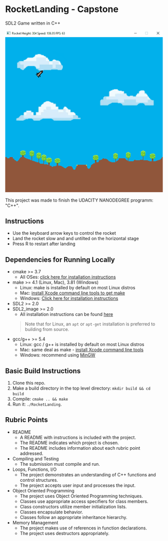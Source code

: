 # RocketLanding - Capstone
SDL2 Game written in C++

<img src="RocketLanding.gif"/>

This project was made to finish the UDACITY NANODEGREE programm: "C++".

## Instructions
* Use the keyboard arrow keys to control the rocket
* Land the rocket slow and and untilted on the horizontal stage
* Press R to restart after landing

## Dependencies for Running Locally
* cmake >= 3.7
  * All OSes: [click here for installation instructions](https://cmake.org/install/)
* make >= 4.1 (Linux, Mac), 3.81 (Windows)
  * Linux: make is installed by default on most Linux distros
  * Mac: [install Xcode command line tools to get make](https://developer.apple.com/xcode/features/)
  * Windows: [Click here for installation instructions](http://gnuwin32.sourceforge.net/packages/make.htm)
* SDL2       >= 2.0
* SDL2_image >= 2.0
  * All installation instructions can be found [here](https://wiki.libsdl.org/Installation)
  >Note that for Linux, an `apt` or `apt-get` installation is preferred to building from source. 
* gcc/g++ >= 5.4
  * Linux: gcc / g++ is installed by default on most Linux distros
  * Mac: same deal as make - [install Xcode command line tools](https://developer.apple.com/xcode/features/)
  * Windows: recommend using [MinGW](http://www.mingw.org/)

## Basic Build Instructions

1. Clone this repo.
2. Make a build directory in the top level directory: `mkdir build && cd build`
3. Compile: `cmake .. && make`
5. Run it: `./RocketLanding`.

## Rubric Points
* README
  * A README with instructions is included with the project.
  * The README indicates which project is chosen.
  * The README includes information about each rubric point addressed.  
* Compiling and Testing
  * The submission must compile and run.
* Loops, Functions, I/O
  * The project demonstrates an understanding of C++ functions and control structures.
  * The project accepts user input and processes the input.
* Object Oriented Programming
  * The project uses Object Oriented Programming techniques.
  * Classes use appropriate access specifiers for class members.
  * Class constructors utilize member initialization lists.
  * Classes encapsulate behavior.
  * Classes follow an appropriate inheritance hierarchy.
* Memory Management
  * The project makes use of references in function declarations.
  * The project uses destructors appropriately.

